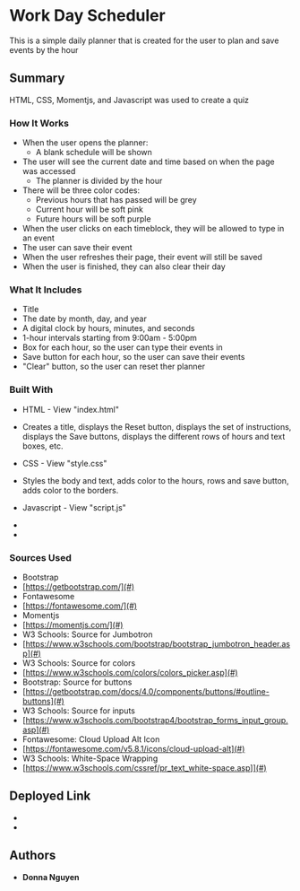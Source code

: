 # Work Day Scheduler
This is a simple daily planner that is created for the user to plan and save events by the hour

## Summary
HTML, CSS, Momentjs, and Javascript was used to create a quiz

### How It Works
* When the user opens the planner:
  * A blank schedule will be shown
* The user will see the current date and time based on when the page was accessed
  * The planner is divided by the hour
* There will be three color codes:
  * Previous hours that has passed will be grey
  * Current hour will be soft pink
  * Future hours will be soft purple
* When the user clicks on each timeblock, they will be allowed to type in an event
* The user can save their event
* When the user refreshes their page, their event will still be saved
* When the user is finished, they can also clear their day


### What It Includes
* Title
* The date by month, day, and year
* A digital clock by hours, minutes, and seconds
* 1-hour intervals starting from 9:00am - 5:00pm
* Box for each hour, so the user can type their events in
* Save button for each hour, so the user can save their events
* "Clear" button, so the user can reset ther planner

### Built With
* HTML - View "index.html"
* Creates a title, displays the Reset button, displays the set of instructions, displays the Save buttons, displays the different rows of hours and text boxes, etc.

* CSS - View "style.css"
* Styles the body and text, adds color to the hours, rows and save button, adds color to the borders.

* Javascript - View "script.js"
* 
* 

### Sources Used
* Bootstrap
* [https://getbootstrap.com/](#)
* Fontawesome
* [https://fontawesome.com/](#)
* Momentjs
* [https://momentjs.com/](#)
* W3 Schools: Source for Jumbotron
* [https://www.w3schools.com/bootstrap/bootstrap_jumbotron_header.asp](#)
* W3 Schools: Source for colors
* [https://www.w3schools.com/colors/colors_picker.asp](#)
* Bootstrap: Source for buttons
* [https://getbootstrap.com/docs/4.0/components/buttons/#outline-buttons](#)
* W3 Schools: Source for inputs
* [https://www.w3schools.com/bootstrap4/bootstrap_forms_input_group.asp](#)
* Fontawesome: Cloud Upload Alt Icon
* [https://fontawesome.com/v5.8.1/icons/cloud-upload-alt](#)
* W3 Schools: White-Space Wrapping
* [https://www.w3schools.com/cssref/pr_text_white-space.asp]](#)


## Deployed Link
* 
* 



## Authors
* **Donna Nguyen** 

